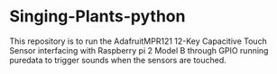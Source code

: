 # Singing-Plants-python
This repository is to run the AdafruitMPR121 12-Key Capacitive Touch Sensor interfacing with Raspberry pi 2 Model B through GPIO running puredata to trigger sounds when the sensors are touched.
